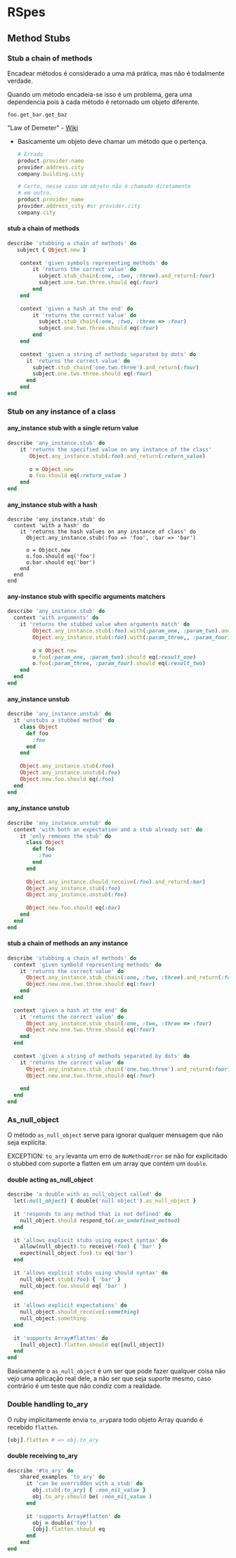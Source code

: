 # RSpes

## Method Stubs

### Stub a chain of methods

Encadear métodos é considerado a uma má prática, mas não é todalmente verdade.

Quando um método encadeia-se isso é um problema, gera uma dependencia pois à cada método é retornado um objeto diferente.

`foo.get_bar.get_baz`

"Law of Demeter" - [Wiki](https://en.wikipedia.org/wiki/Law_of_Demeter) 

- Basicamente um objeto deve chamar um método que o pertença.

  ```ruby
  # Errado
  product.provider.name  
  provider.address.city
  company.building.city
  
  # Certo, nesse caso um objeto não é chamado diretamente
  # em outro.
  product.provider_name
  provider.address_city #or provider.city 
  company.city
  ```

#### stub a chain of methods

```ruby
describe 'stubbing a chain of methods' do
   subject { Object.new }
    
    context 'given symbols representing methods' do
        it 'returns the correct value' do
          subject.stub_chain(:one, :two, :three).and_return(:four)
          subject.one.two.three.should eq(:four)
        end
    end
    
    context 'given a hash at the end' do
    	it 'returns the correct value' do
          subject.stub_chain(:one, :two, :three => :four)
          subject.one.two.three.should eq(:four)
        end
    end
    
    context 'given a string of methods separated by dots' do
      it 'returns the correct value' do
        subject.stub_chain('one.two.three').and_return(:four)
        subject.one.two.three.should eq(:four)
      end
    end
end
```



### Stub on any instance of a class

#### any_instance stub with a single return value

```ruby
describe 'any_instance.stub' do
	it 'returns the specified value on any instance of the class'
       Object.any_instance.stub(:foo).and_return(:return_value) 
       
       o = Object.new 
       o.foo.should eq(:return_value )
    end
end
```

#### any_instance stub with a hash

```
describe 'any_instance.stub' do
  context 'with a hash' do
    it 'returns the hash values on any instance of class' do
      Object.any_instance.stub(:foo => 'foo', :bar => 'bar')
      
      o = Object.new
      o.foo.should eq('foo')
      o.bar.should eq('bar')
    end
  end
end
```

#### any-instance stub with specific arguments matchers

```ruby
describe 'any_instance.stub' do
  context 'with arguments' do
  	it 'returns the stubbed value when arguments match' do
  		Object.any_instance.stub(:foo).with(:param_one, :param_two).and_return(:result_one)
  		Object.any_instance.stub(:foo).with(:param_three,, :param_four).and_return(:result_two)
  		
  		o = Object.new
  		o.foo(:param_one, :param_two).should eq(:result_one)
  		o.foo(:param_three, :param_four).should eq(:result_two)
  	end
  end
end
```

#### any_instance unstub

```ruby
describe 'any_instance.unstub' do
  it 'unstubs a stubbed method' do
    class Object
      def foo
        :foo
      end
    end
      
    Object.any_instance.stub(:foo)
    Object.any_instance.unstub(:foo)
    Object.new.foo.should eq(:foo)
  end
end
```

#### any_instance unstub 

```ruby
describe 'any_instance.unstub' do
  context 'with both an expectation and a stub already set' do
    it 'only removes the stub' do
      class Object 
        def foo
          :foo
        end
      end
        
      Object.any_instance.should_receive(:foo).and_return(:bar)
      Object.any_instance.stub(:foo)
      Object.any_instance.unstub(:foo)
      
      Object.new.foo.should eq(:bar)
    end
  end
end
```

#### stub a chain of methods an  any instance 

```ruby
describe 'stubbing a chain of methods' do
  context 'given symbold representing methods' do
    it 'returns the correct value' do
      Object.any_instance.stub_chain(:one, :two, :three).and_return(:four)
      Object.new.one.two.three.should eq(:four)
    end
  end
    
  context 'given a hash at the end' do
    it 'returns the correct value' do
      Object.any_instance.stub_chain(:one, :two, :three => :four)
      Object.new.one.two.three.should eq(:four)
    end
  end
    
  context 'given a string of methods separated by dots' do
    it 'returns the correct value' do
      Object.any_instance.stub_chain('one.two.three').and_return(:four)
      Object.new.one.two.three.should eq(:four)
        
    end
  end
end
```



### As_null_object

O método `as_null_object` serve para ignorar qualquer mensagem que não seja explícita.

EXCEPTION: `to_ary` levanta um erro de `NoMethodError` se não for explicitado o stubbed com suporte a flatten em um array que contém um `double`.

#### double acting as_null_object

```ruby
describe 'a double with as_null_object called' do
  let(:null_object) { double('null object').as_null_object }
  
  it 'responds to any method that is not defined' do
    null_object.should respond_to(:an_undefined_method)
  end
    
  it 'allows explicit stubs using expect syntax' do
    allow(null_object).to receive(:foo) { 'bar' }
    expect(null_object.foo).to eq('bar')
  end
    
  it 'allows explicit stubs using should syntax' do
    null_object.stub(:foo) { 'bar' }
    null_object.foo.should eq( 'bar' )
  end
    
  it 'allows explicit expectations' do
    null_object.should_receive(:something)
    null_object.something
  end
    
  it 'supports Array#flatten' do
    [null_object].flatten.should eq([null_object])
  end
end
```

Basicamente o `as_null_object`  é um ser que pode fazer qualquer coisa não vejo uma aplicação real dele, a não ser que seja suporte mesmo, caso contrário é um teste que não condiz com a realidade.

### Double handling to_ary

O ruby implicitamente envia `to_ary`para todo objeto Array quando é recebido `flatten`.

```ruby
[obj].flatten # => obj.to_ary
```

#### double receiving to_ary

```ruby
describe '#to_ary' do
    shared_examples 'to_ary' do
      it 'can be overridden with a stub' do
        obj.stub(:to_ary) { :non_nil_value }
        obj.to_ary.should be( :non_nil_value )  
      end
      
      it 'supports Array#flatten' do
        obj = double('foo')
        [obj].flatten.should eq 
      end
    end
end
```

  